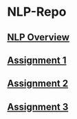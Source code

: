 # NLP-Repo

## [ NLP Overview ]( https://github.com/PretaxEnd9716/NLP-Repo/blob/main/Overview%20of%20NLP.pdf )


## [Assignment 1]( https://github.com/PretaxEnd9716/NLP-Repo/blob/main/HW%201/rcd180001-HW1.py )

## [Assignment 2]( https://github.com/PretaxEnd9716/NLP-Repo/blob/main/HW%202/RCD180001-HW2.pdf )

## [Assignment 3](  )